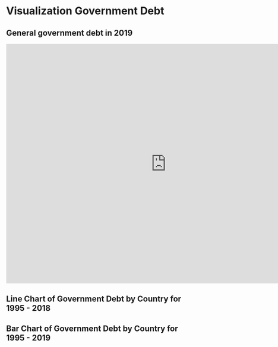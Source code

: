 # Visualization Government Debt

## General government debt in 2019

<iframe src="https://data.oecd.org/chart/6gO2" width="860" height="645" style="border: 0" mozallowfullscreen="true" webkitallowfullscreen="true" allowfullscreen="true"><a href="https://data.oecd.org/chart/6gO2" target="_blank">OECD Chart: General government debt, Total, % of GDP, Annual, 2019</a></iframe>

## Line Chart of Government Debt by Country for 1995 - 2018

<div class="flourish-embed flourish-chart" data-src="visualisation/5295079"><script src="https://public.flourish.studio/resources/embed.js"></script></div>

## Bar Chart of Government Debt by Country for 1995 - 2019

<div class="flourish-embed flourish-chart" data-src="visualisation/5294568"><script src="https://public.flourish.studio/resources/embed.js"></script></div>
